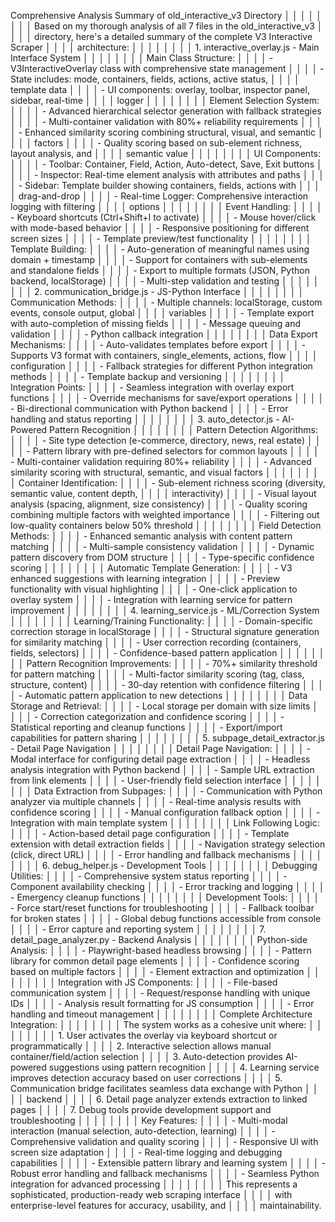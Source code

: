 Comprehensive Analysis Summary of old_interactive_v3 Directory              │ │
│ │                                                                             │ │
│ │ Based on my thorough analysis of all 7 files in the old_interactive_v3      │ │
│ │ directory, here's a detailed summary of the complete V3 Interactive Scraper │ │
│ │  architecture:                                                              │ │
│ │                                                                             │ │
│ │ 1. interactive_overlay.js - Main Interface System                           │ │
│ │                                                                             │ │
│ │ Main Class Structure:                                                       │ │
│ │ - V3InteractiveOverlay class with comprehensive state management            │ │
│ │ - State includes: mode, containers, fields, actions, active status,         │ │
│ │ template data                                                               │ │
│ │ - UI components: overlay, toolbar, inspector panel, sidebar, real-time      │ │
│ │ logger                                                                      │ │
│ │                                                                             │ │
│ │ Element Selection System:                                                   │ │
│ │ - Advanced hierarchical selector generation with fallback strategies        │ │
│ │ - Multi-container validation with 80%+ reliability requirements             │ │
│ │ - Enhanced similarity scoring combining structural, visual, and semantic    │ │
│ │ factors                                                                     │ │
│ │ - Quality scoring based on sub-element richness, layout analysis, and       │ │
│ │ semantic value                                                              │ │
│ │                                                                             │ │
│ │ UI Components:                                                              │ │
│ │ - Toolbar: Container, Field, Action, Auto-detect, Save, Exit buttons        │ │
│ │ - Inspector: Real-time element analysis with attributes and paths           │ │
│ │ - Sidebar: Template builder showing containers, fields, actions with        │ │
│ │ drag-and-drop                                                               │ │
│ │ - Real-time Logger: Comprehensive interaction logging with filtering        │ │
│ │ options                                                                     │ │
│ │                                                                             │ │
│ │ Event Handling:                                                             │ │
│ │ - Keyboard shortcuts (Ctrl+Shift+I to activate)                             │ │
│ │ - Mouse hover/click with mode-based behavior                                │ │
│ │ - Responsive positioning for different screen sizes                         │ │
│ │ - Template preview/test functionality                                       │ │
│ │                                                                             │ │
│ │ Template Building:                                                          │ │
│ │ - Auto-generation of meaningful names using domain + timestamp              │ │
│ │ - Support for containers with sub-elements and standalone fields            │ │
│ │ - Export to multiple formats (JSON, Python backend, localStorage)           │ │
│ │ - Multi-step validation and testing                                         │ │
│ │                                                                             │ │
│ │ 2. communication_bridge.js - JS-Python Interface                            │ │
│ │                                                                             │ │
│ │ Communication Methods:                                                      │ │
│ │ - Multiple channels: localStorage, custom events, console output, global    │ │
│ │ variables                                                                   │ │
│ │ - Template export with auto-completion of missing fields                    │ │
│ │ - Message queuing and validation                                            │ │
│ │ - Python callback integration                                               │ │
│ │                                                                             │ │
│ │ Data Export Mechanisms:                                                     │ │
│ │ - Auto-validates templates before export                                    │ │
│ │ - Supports V3 format with containers, single_elements, actions, flow        │ │
│ │ configuration                                                               │ │
│ │ - Fallback strategies for different Python integration methods              │ │
│ │ - Template backup and versioning                                            │ │
│ │                                                                             │ │
│ │ Integration Points:                                                         │ │
│ │ - Seamless integration with overlay export functions                        │ │
│ │ - Override mechanisms for save/export operations                            │ │
│ │ - Bi-directional communication with Python backend                          │ │
│ │ - Error handling and status reporting                                       │ │
│ │                                                                             │ │
│ │ 3. auto_detector.js - AI-Powered Pattern Recognition                        │ │
│ │                                                                             │ │
│ │ Pattern Detection Algorithms:                                               │ │
│ │ - Site type detection (e-commerce, directory, news, real estate)            │ │
│ │ - Pattern library with pre-defined selectors for common layouts             │ │
│ │ - Multi-container validation requiring 80%+ reliability                     │ │
│ │ - Advanced similarity scoring with structural, semantic, and visual factors │ │
│ │                                                                             │ │
│ │ Container Identification:                                                   │ │
│ │ - Sub-element richness scoring (diversity, semantic value, content depth,   │ │
│ │ interactivity)                                                              │ │
│ │ - Visual layout analysis (spacing, alignment, size consistency)             │ │
│ │ - Quality scoring combining multiple factors with weighted importance       │ │
│ │ - Filtering out low-quality containers below 50% threshold                  │ │
│ │                                                                             │ │
│ │ Field Detection Methods:                                                    │ │
│ │ - Enhanced semantic analysis with content pattern matching                  │ │
│ │ - Multi-sample consistency validation                                       │ │
│ │ - Dynamic pattern discovery from DOM structure                              │ │
│ │ - Type-specific confidence scoring                                          │ │
│ │                                                                             │ │
│ │ Automatic Template Generation:                                              │ │
│ │ - V3 enhanced suggestions with learning integration                         │ │
│ │ - Preview functionality with visual highlighting                            │ │
│ │ - One-click application to overlay system                                   │ │
│ │ - Integration with learning service for pattern improvement                 │ │
│ │                                                                             │ │
│ │ 4. learning_service.js - ML/Correction System                               │ │
│ │                                                                             │ │
│ │ Learning/Training Functionality:                                            │ │
│ │ - Domain-specific correction storage in localStorage                        │ │
│ │ - Structural signature generation for similarity matching                   │ │
│ │ - User correction recording (containers, fields, selectors)                 │ │
│ │ - Confidence-based pattern application                                      │ │
│ │                                                                             │ │
│ │ Pattern Recognition Improvements:                                           │ │
│ │ - 70%+ similarity threshold for pattern matching                            │ │
│ │ - Multi-factor similarity scoring (tag, class, structure, content)          │ │
│ │ - 30-day retention with confidence filtering                                │ │
│ │ - Automatic pattern application to new detections                           │ │
│ │                                                                             │ │
│ │ Data Storage and Retrieval:                                                 │ │
│ │ - Local storage per domain with size limits                                 │ │
│ │ - Correction categorization and confidence scoring                          │ │
│ │ - Statistical reporting and cleanup functions                               │ │
│ │ - Export/import capabilities for pattern sharing                            │ │
│ │                                                                             │ │
│ │ 5. subpage_detail_extractor.js - Detail Page Navigation                     │ │
│ │                                                                             │ │
│ │ Detail Page Navigation:                                                     │ │
│ │ - Modal interface for configuring detail page extraction                    │ │
│ │ - Headless analysis integration with Python backend                         │ │
│ │ - Sample URL extraction from link elements                                  │ │
│ │ - User-friendly field selection interface                                   │ │
│ │                                                                             │ │
│ │ Data Extraction from Subpages:                                              │ │
│ │ - Communication with Python analyzer via multiple channels                  │ │
│ │ - Real-time analysis results with confidence scoring                        │ │
│ │ - Manual configuration fallback option                                      │ │
│ │ - Integration with main template system                                     │ │
│ │                                                                             │ │
│ │ Link Following Logic:                                                       │ │
│ │ - Action-based detail page configuration                                    │ │
│ │ - Template extension with detail extraction fields                          │ │
│ │ - Navigation strategy selection (click, direct URL)                         │ │
│ │ - Error handling and fallback mechanisms                                    │ │
│ │                                                                             │ │
│ │ 6. debug_helper.js - Development Tools                                      │ │
│ │                                                                             │ │
│ │ Debugging Utilities:                                                        │ │
│ │ - Comprehensive system status reporting                                     │ │
│ │ - Component availability checking                                           │ │
│ │ - Error tracking and logging                                                │ │
│ │ - Emergency cleanup functions                                               │ │
│ │                                                                             │ │
│ │ Development Tools:                                                          │ │
│ │ - Force start/reset functions for troubleshooting                           │ │
│ │ - Fallback toolbar for broken states                                        │ │
│ │ - Global debug functions accessible from console                            │ │
│ │ - Error capture and reporting system                                        │ │
│ │                                                                             │ │
│ │ 7. detail_page_analyzer.py - Backend Analysis                               │ │
│ │                                                                             │ │
│ │ Python-side Analysis:                                                       │ │
│ │ - Playwright-based headless browsing                                        │ │
│ │ - Pattern library for common detail page elements                           │ │
│ │ - Confidence scoring based on multiple factors                              │ │
│ │ - Element extraction and optimization                                       │ │
│ │                                                                             │ │
│ │ Integration with JS Components:                                             │ │
│ │ - File-based communication system                                           │ │
│ │ - Request/response handling with unique IDs                                 │ │
│ │ - Analysis result formatting for JS consumption                             │ │
│ │ - Error handling and timeout management                                     │ │
│ │                                                                             │ │
│ │ Complete Architecture Integration:                                          │ │
│ │                                                                             │ │
│ │ The system works as a cohesive unit where:                                  │ │
│ │                                                                             │ │
│ │ 1. User activates the overlay via keyboard shortcut or programmatically     │ │
│ │ 2. Interactive selection allows manual container/field/action selection     │ │
│ │ 3. Auto-detection provides AI-powered suggestions using pattern recognition │ │
│ │ 4. Learning service improves detection accuracy based on user corrections   │ │
│ │ 5. Communication bridge facilitates seamless data exchange with Python      │ │
│ │ backend                                                                     │ │
│ │ 6. Detail page analyzer extends extraction to linked pages                  │ │
│ │ 7. Debug tools provide development support and troubleshooting              │ │
│ │                                                                             │ │
│ │ Key Features:                                                               │ │
│ │ - Multi-modal interaction (manual selection, auto-detection, learning)      │ │
│ │ - Comprehensive validation and quality scoring                              │ │
│ │ - Responsive UI with screen size adaptation                                 │ │
│ │ - Real-time logging and debugging capabilities                              │ │
│ │ - Extensible pattern library and learning system                            │ │
│ │ - Robust error handling and fallback mechanisms                             │ │
│ │ - Seamless Python integration for advanced processing                       │ │
│ │                                                                             │ │
│ │ This represents a sophisticated, production-ready web scraping interface    │ │
│ │ with enterprise-level features for accuracy, usability, and                 │ │
│ │ maintainability.